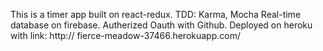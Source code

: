 This is a timer app built on react-redux.
TDD: Karma, Mocha
Real-time database on firebase.
Autherized Oauth with Github.
Deployed on heroku with link: http:// fierce-meadow-37466.herokuapp.com/
